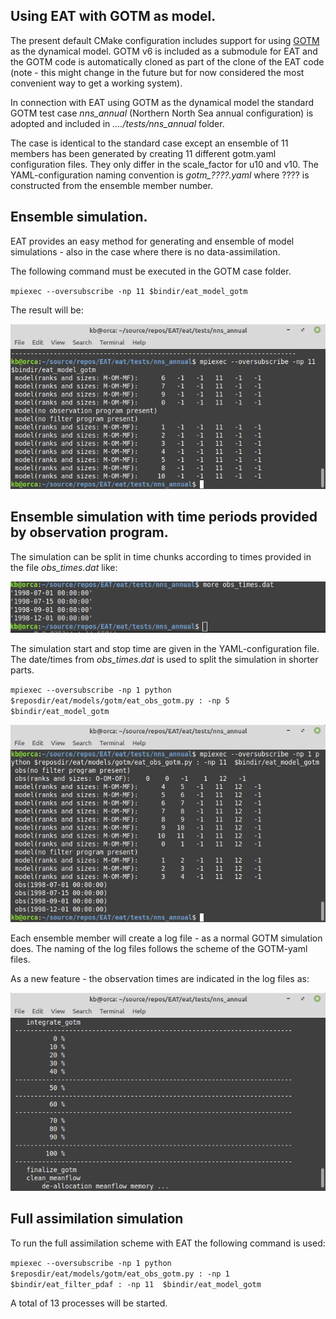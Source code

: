 ## Using EAT with GOTM as model.

The present default CMake configuration includes support for using [GOTM](https://www.gotm.net) as the dynamical model. GOTM v6 is included as a submodule for EAT and the GOTM code is automatically cloned as part of the clone of the EAT code (note - this might change in the future but for now considered the most convenient way to get a working system). 

In connection with EAT using GOTM as the dynamical model the standard GOTM test case *nns_annual* (Northern North Sea annual configuration) is adopted and included in *..../tests/nns_annual* folder.

The case is identical to the standard case except an ensemble of 11 members has been generated by creating 11 different gotm.yaml configuration files. They only differ in the scale\_factor for u10 and v10. The YAML-configuration naming convention is *gotm_????.yaml* where ???? is constructed from the ensemble member number. 

## Ensemble simulation.

EAT provides an easy method for generating and ensemble of model simulations - also in the case where there is no data-assimilation. 

The following command must be executed in the GOTM case folder. 

`mpiexec --oversubscribe -np 11 $bindir/eat_model_gotm`

The result will be:

![ensemble](./ensemble.png)

## Ensemble simulation with time periods provided by observation program.

The simulation can be split in time chunks according to times provided in the file *obs_times.dat* like:

![obs_times](./obs_times.png)

The simulation start and stop time are given in the YAML-configuration file. The date/times from *obs_times.dat* is used to split the simulation in shorter parts.

`mpiexec --oversubscribe -np 1 python $reposdir/eat/models/gotm/eat_obs_gotm.py : -np 5 $bindir/eat_model_gotm`

![ensemble_split](./ensemble_split.png)

Each ensemble member will create a log file - as a normal GOTM simulation does. The naming of the log files follows the scheme of the GOTM-yaml files.

As a new feature - the observation times are indicated in the log files as:

![logfile](./logfile.png)

## Full assimilation simulation

To run the full assimilation scheme with EAT the following command is used:

`mpiexec --oversubscribe -np 1 python $reposdir/eat/models/gotm/eat_obs_gotm.py : -np 1 $bindir/eat_filter_pdaf : -np 11  $bindir/eat_model_gotm`

A total of 13 processes will be started.
